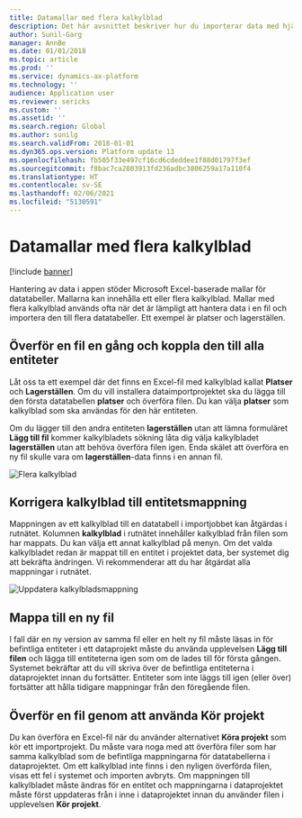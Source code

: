 ```yaml
---
title: Datamallar med flera kalkylblad
description: Det här avsnittet beskriver hur du importerar data med hjälp av Excel-datatabellmallar till Finance and Operations.
author: Sunil-Garg
manager: AnnBe
ms.date: 01/01/2018
ms.topic: article
ms.prod: ''
ms.service: dynamics-ax-platform
ms.technology: ''
audience: Application user
ms.reviewer: sericks
ms.custom: ''
ms.assetid: ''
ms.search.region: Global
ms.author: sunilg
ms.search.validFrom: 2018-01-01
ms.dyn365.ops.version: Platform update 13
ms.openlocfilehash: fb505f33e497cf16cd6cdeddee1f88d01797f3ef
ms.sourcegitcommit: f8bac7ca2803913fd236adbc3806259a17a110f4
ms.translationtype: HT
ms.contentlocale: sv-SE
ms.lasthandoff: 02/06/2021
ms.locfileid: "5130591"
---
```

# <a name="data-templates-with-multiple-worksheets"></a>Datamallar med flera kalkylblad

[!include [banner](../includes/banner.md)]

Hantering av data i appen stöder Microsoft Excel-baserade mallar för datatabeller. Mallarna kan innehålla ett eller flera kalkylblad. Mallar med flera kalkylblad används ofta när det är lämpligt att hantera data i en fil och importera den till flera datatabeller. Ett exempel är platser och lagerställen.

## <a name="upload-a-file-once-and-map-it-to-all-entities"></a>Överför en fil en gång och koppla den till alla entiteter
Låt oss ta ett exempel där det finns en Excel-fil med kalkylblad kallat **Platser** och **Lagerställen**. Om du vill installera dataimportprojektet ska du lägga till den första datatabellen **platser** och överföra filen. Du kan välja **platser** som kalkylblad som ska användas för den här entiteten.

Om du lägger till den andra entiteten **lagerställen** utan att lämna formuläret **Lägg till fil** kommer kalkylbladets sökning låta dig välja kalkylbladet **lagerställen** utan att behöva överföra filen igen. Enda skälet att överföra en ny fil skulle vara om **lagerställen**-data finns i en annan fil.

![Flera kalkylblad](./media/AddFileMultipleWorkSheets.png)

## <a name="fix-worksheet-to-entity-mapping"></a>Korrigera kalkylblad till entitetsmappning

Mappningen av ett kalkylblad till en datatabell i importjobbet kan åtgärdas i rutnätet. Kolumnen **kalkylblad** i rutnätet innehåller kalkylblad från filen som har mappats. Du kan välja ett annat kalkylblad på menyn. Om det valda kalkylbladet redan är mappat till en entitet i projektet data, ber systemet dig att bekräfta ändringen. Vi rekommenderar att du har åtgärdat alla mappningar i rutnätet.

![Uppdatera kalkylbladsmappning](./media/UpdateMappings.png)

## <a name="re-map-to-a-new-file"></a>Mappa till en ny fil

I fall där en ny version av samma fil eller en helt ny fil måste läsas in för befintliga entiteter i ett dataprojekt måste du använda upplevelsen **Lägg till filen** och lägga till entiteterna igen som om de lades till för första gången. Systemet bekräftar att du vill skriva över de befintliga entiteterna i dataprojektet innan du fortsätter. Entiteter som inte läggs till igen (eller över) fortsätter att hålla tidigare mappningar från den föregående filen.

## <a name="upload-a-file-using-run-project"></a>Överför en fil genom att använda Kör projekt

Du kan överföra en Excel-fil när du använder alternativet **Köra projekt** som kör ett importprojekt. Du måste vara noga med att överföra filer som har samma kalkylblad som de befintliga mappningarna för datatabellerna i dataprojektet. Om ett kalkylblad inte finns i den nyligen överförda filen, visas ett fel i systemet och importen avbryts. Om mappningen till kalkylbladet måste ändras för en entitet och mappningarna i dataprojektet måste först uppdateras från i inne i dataprojektet innan du använder filen i upplevelsen **Kör projekt**.

